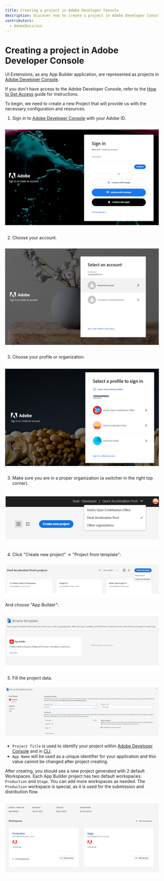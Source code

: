 ```yaml
---
title: Creating a project in Adobe Developer Console
description: Discover how to create a project in Adobe Developer Console
contributors:
  - AdobeDocs/uix
---
```


# Creating a project in Adobe Developer Console

UI Extensions, as any App Builder application, are represented as projects in [Adobe Developer Console](https://developer.adobe.com/developer-console/docs/guides/).

<InlineAlert slots="text" />

If you don't have access to the Adobe Developer Console, refer to the [How to Get Access](../../../guides/get-access) guide for instructions.

To begin, we need to create a new Project that will provide us with the necessary configuration and resources.

1. Sign in to [Adobe Developer Console](https://developer.adobe.com/console) with your Adobe ID.

![Sign in to Adobe Developer Console](create-project-1.png)

2. Choose your account.

![Choose your account](create-project-2.png)

3. Choose your profile or organization.

![Choose your profile](create-project-3.png)

3. Make sure you are in a proper organization (a switcher in the right top corner).

![Check organization](create-project-4.png)

4. Click "Create new project" -> "Project from template":

![Create project from template](create-project-5.png)

And choose "App Builder":

![Choose "App Builder"](create-project-6.png)

5. Fill the project data.

![Fill the project data](create-project-7.png)

- `Project Title` is used to identify your project within [Adobe Developer Console](https://developer.adobe.com/console) and in [CLI](https://github.com/adobe/aio-cli).
- `App Name` will be used as a unique identifier for your application and this value cannot be changed after project creating.

After creating, you should see a new project generated with 2 default Workspaces.
Each App Builder project has two default workspaces: `Production` and `Stage`. You can add more workspaces as needed.
The `Production` workspace is special, as it is used for the submission and distribution flow.

![A new project with 2 default Workspaces](create-project-8.png)
